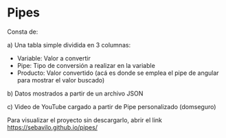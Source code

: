 # Pipes

Consta de:

a) Una tabla simple dividida en 3 columnas:
  * Variable: Valor a convertir
  * Pipe: Tipo de conversión a realizar en la variable
  * Producto: Valor convertido (acá es donde se emplea el pipe de angular para mostrar el valor buscado)
  
b) Datos mostrados a partir de un archivo JSON

c) Video de YouTube cargado a partir de Pipe personalizado (domseguro)
  
Para visualizar el proyecto sin descargarlo, abrir el link https://sebavilo.github.io/pipes/
